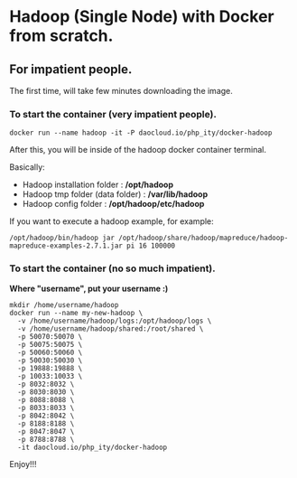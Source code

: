 # Hadoop (Single Node) with Docker from scratch.


## For impatient people.
The first time, will take few minutes downloading the image.

### To start the container (very impatient people).
```
docker run --name hadoop -it -P daocloud.io/php_ity/docker-hadoop
```
After this, you will be inside of the hadoop docker container terminal.

Basically:
- Hadoop installation folder : **/opt/hadoop**
- Hadoop tmp folder (data folder) : **/var/lib/hadoop**
- Hadoop config folder : **/opt/hadoop/etc/hadoop**

If you want to execute a hadoop example, for example:
```
/opt/hadoop/bin/hadoop jar /opt/hadoop/share/hadoop/mapreduce/hadoop-mapreduce-examples-2.7.1.jar pi 16 100000
```

### To start the container (no so much impatient).
**Where "username", put your username :)**
```
mkdir /home/username/hadoop
docker run --name my-new-hadoop \
  -v /home/username/hadoop/logs:/opt/hadoop/logs \
  -v /home/username/hadoop/shared:/root/shared \
  -p 50070:50070 \
  -p 50075:50075 \
  -p 50060:50060 \
  -p 50030:50030 \
  -p 19888:19888 \
  -p 10033:10033 \
  -p 8032:8032 \
  -p 8030:8030 \
  -p 8088:8088 \
  -p 8033:8033 \
  -p 8042:8042 \
  -p 8188:8188 \
  -p 8047:8047 \
  -p 8788:8788 \
  -it daocloud.io/php_ity/docker-hadoop
```

Enjoy!!!
